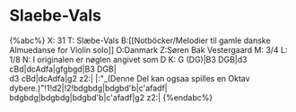 # Slaebe-Vals

{%abc%}
X: 31
T: Slæbe-Vals
B:[[Notböcker/Melodier til gamle danske Almuedanse for Violin solo]]
O:Danmark
Z:Søren Bak Vestergaard
M: 3/4
L: 1/8
N: I originalen er nøglen angivet som D
K: G
(DG)|B3 DGB|d3 cBd|dcAdfa|gfgbgd|B3 DGB|\
d3 cBd|dcAdfa|g2 z2:| |:"_(Denne Del kan ogsaa spilles en Oktav dybere.)"!1!d2|!2!bdgbdg|bdgbd'b|c'afadf|\
bdgbdg|bdgbdg|bdgbd'b|c'afadf|g2 z2:|
{%endabc%}
